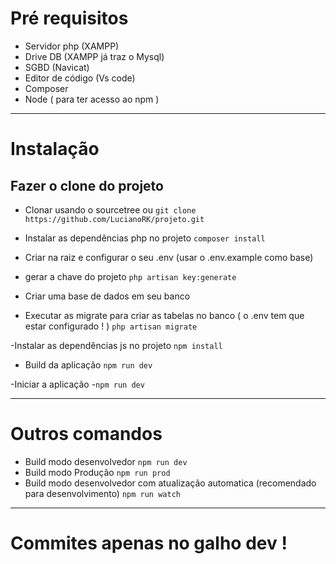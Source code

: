 # Pré requisitos

- Servidor php (XAMPP)
- Drive DB (XAMPP já traz o Mysql)
- SGBD (Navicat)
- Editor de código (Vs code)
- Composer 
- Node ( para ter acesso ao npm )

---
# Instalação

## Fazer o clone do projeto
- Clonar usando o sourcetree
ou
`git clone https://github.com/LucianoRK/projeto.git`

- Instalar as dependências php no projeto
`composer install`

- Criar na raiz e configurar o seu .env (usar o .env.example como base)

- gerar a chave do projeto
`php artisan key:generate`

- Criar uma base de dados em seu banco

- Executar as migrate para criar as tabelas no banco ( o .env tem que estar configurado ! )
`php artisan migrate`

-Instalar as dependências js no projeto
`npm install`

- Build da aplicação
`npm run dev`

-Iniciar a aplicação
-`npm run dev`

---
# Outros comandos

- Build modo desenvolvedor `npm run dev`
- Build modo Produção `npm run prod`
- Build modo desenvolvedor com atualização automatica (recomendado para desenvolvimento) `npm run watch`

---

# Commites apenas no galho dev !

